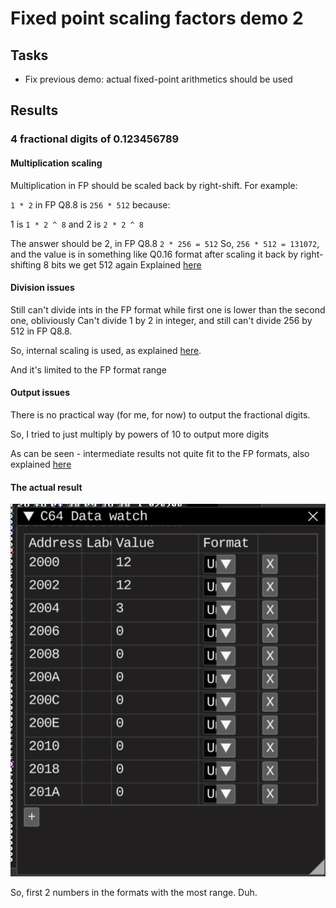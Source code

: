 # Fixed point scaling factors demo 2

## Tasks

* Fix previous demo: actual fixed-point arithmetics should be used

## Results

### 4 fractional digits of 0.123456789


#### Multiplication scaling
Multiplication in FP should be scaled back by right-shift. For example:

`1 * 2` in FP Q8.8 is `256 * 512` because:

1 is `1 * 2 ^ 8` and 2 is `2 * 2 ^ 8`

The answer should be 2, in FP Q8.8 `2 * 256 = 512`
So, `256 * 512 = 131072`, and the value is in something like Q0.16 format after scaling it back by right-shifting 8 bits we get 512 again
Explained [here](https://en.wikibooks.org/wiki/Floating_Point/Fixed-Point_Numbers#Arithmetic)

#### Division issues
Still can't divide ints in the FP format while first one is lower than the second one, obliviously
Can't divide 1 by 2 in integer, and still can't divide 256 by 512 in FP Q8.8.

So, internal scaling is used, as explained [here](https://en.wikibooks.org/wiki/Floating_Point/Fixed-Point_Numbers#Arithmetic).

And it's limited to the FP format range

#### Output issues
There is no practical way (for me, for now) to output the fractional digits.

So, I tried to just multiply by powers of 10 to output more digits

As can be seen - intermediate results not quite fit to the FP formats, also explained [here](https://en.wikipedia.org/wiki/Fixed-point_arithmetic#Choice_of_scaling_factors)

#### The actual result

![debugger1.png](images/debugger.png)

So, first 2 numbers in the formats with the most range. Duh.

